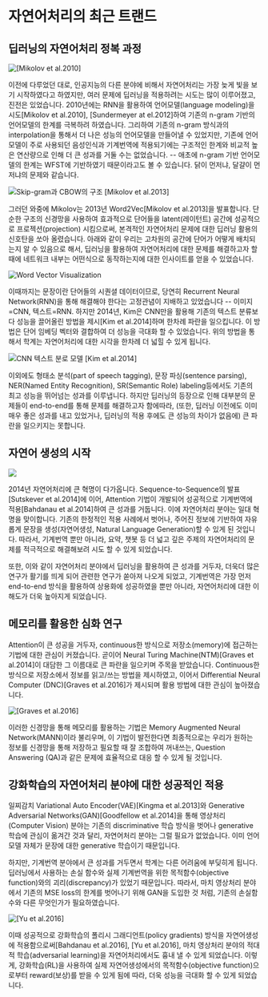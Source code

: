 # 자연어처리의 최근 트랜드

## 딥러닝의 자연어처리 정복 과정

![[Mikolov et al.2010]](../assets/intro-rnnlm.png)

이전에 다루었던 대로, 인공지능의 다른 분야에 비해서 자연어처리는 가장 늦게 빛을 보기 시작하였다고 하였지만, 여러 문제에 딥러닝을 적용하려는 시도는 많이 이루어졌고, 진전은 있었습니다. 2010년에는 RNN을 활용하여 언어모델(language modeling)을 시도[Mikolov et al.2010], [Sundermeyer at el.2012]하여 기존의 n-gram 기반의 언어모델의 한계를 극복하려 하였습니다. 그리하여 기존의 n-gram 방식과의 interpolation을 통해서 더 나은 성능의 언어모델을 만들어낼 수 있었지만, 기존에 언어모델이 주로 사용되던 음성인식과 기계번역에 적용되기에는 구조적인 한계와 비교적 높은 연산량으로 인해 더 큰 성과를 거둘 수는 없었습니다. -- 애초에 n-gram 기반 언어모델의 한계는 WFST에 기반하였기 때문이라고도 볼 수 있습니다. 닭이 먼저냐, 달걀이 먼저냐의 문제와 같습니다.

![Skip-gram과 CBOW의 구조 [Mikolov et al.2013]](../assets/intro-word2vec.png)

그러던 와중에 Mikolov는 2013년 Word2Vec[Mikolov et al.2013]을 발표합니다. 단순한 구조의 신경망을 사용하여 효과적으로 단어들을 latent(레이턴트) 공간에 성공적으로 프로젝션(projection) 시킴으로써, 본격적인 자연어처리 문제에 대한 딥러닝 활용의 신호탄을 쏘아 올렸습니다. 아래와 같이 우리는 고차원의 공간에 단어가 어떻게 배치되는지 알 수 있음으로 해서, 딥러닝을 활용하여 자연어처리에 대한 문제를 해결하고자 할 때에 네트워크 내부는 어떤식으로 동작하는지에 대한 인사이트를 얻을 수 있었습니다.

![Word Vector Visualization](../assets/intro-word-embedding.png)

이때까지는 문장이란 단어들의 시퀀셜 데이터이므로, 당연히 Recurrent Neural Network(RNN)을 통해 해결해야 한다는 고정관념이 지배하고 있었습니다 -- 이미지=CNN, 텍스트=RNN. 하지만 2014년, Kim은 CNN만을 활용해 기존의 텍스트 분류보다 성능을 끌어올린 방법을 제시[Kim et al.2014]하며 한차례 파란을 일으킵니다. 이 방법은 단어 임베딩 벡터와 결합하여 더 성능을 극대화 할 수 있었습니다. 위의 방법을 통해서 학계는 자연어처리에 대한 시각을 한차례 더 넓힐 수 있게 됩니다.

![CNN 텍스트 분로 모델 [Kim et al.2014]](../assets/intro-cnn-text-classification.png)

이외에도 형태소 분석(part of speech tagging), 문장 파싱(sentence parsing), NER(Named Entity Recognition), SR(Semantic Role) labeling등에서도 기존의 최고 성능을 뛰어넘는 성과를 이루냅니다. 하지만 딥러닝의 등장으로 인해 대부분의 문제들이 end-to-end를 통해 문제를 해결하고자 함에따라, (또한, 딥러닝 이전에도 이미 매우 좋은 성과를 내고 있었거나, 딥러닝의 적용 후에도 큰 성능의 차이가 없음에) 큰 파란을 일으키지는 못합니다.

## 자연어 생성의 시작

![](../assets/intro-word-alignment.png)

2014년 자연어처리에 큰 혁명이 다가옵니다. Sequence-to-Sequence의 발표[Sutskever et al.2014]에 이어, Attention 기법이 개발되어 성공적으로 기계번역에 적용[Bahdanau et al.2014]하여 큰 성과를 거둡니다. 이에 자연어처리 분야는 일대 혁명을 맞이합니다. 기존의 한정적인 적용 사례에서 벗어나, 주어진 정보에 기반하여 자유롭게 문장을 생성(자연어생성, Natural Language Generation)할 수 있게 된 것입니다. 따라서, 기계번역 뿐만 아니라, 요약, 챗봇 등 더 넓고 깊은 주제의 자연어처리의 문제를 적극적으로 해결해보려 시도 할 수 있게 되었습니다.

또한, 이와 같이 자연어처리 분야에서 딥러닝을 활용하여 큰 성과를 거두자, 더욱더 많은 연구가 활기를 띄게 되어 관련한 연구가 쏟아져 나오게 되었고, 기계번역은 가장 먼저 end-to-end 방식을 활용하여 상용화에 성공하였을 뿐만 아니라, 자연어처리에 대한 이해도가 더욱 높아지게 되었습니다.

## 메모리를 활용한 심화 연구

Attention이 큰 성공을 거두자, continuous한 방식으로 저장소(memory)에 접근하는 기법에 대한 관심이 커졌습니다. 곧이어 Neural Turing Machine(NTM)[Graves et al.2014]이 대담한 그 이름대로 큰 파란을 일으키며 주목을 받았습니다. Continuous한 방식으로 저장소에서 정보를 읽고/쓰는 방법을 제시하였고, 이어서 Differential Neural Computer (DNC)[Graves et al.2016]가 제시되며 활용 방법에 대한 관심이 높아졌습니다.

![[Graves et al.2016]](../assets/intro-dnc.png)

이러한 신경망을 통해 메모리를 활용하는 기법은 Memory Augmented Neural Network(MANN)이라 불리우며, 이 기법이 발전한다면 최종적으로는 우리가 원하는 정보를 신경망을 통해 저장하고 필요할 때 잘 조합하여 꺼내쓰는, Question Answering (QA)과 같은 문제에 효율적으로 대응 할 수 있게 될 것입니다.

<!--
* 참고사이트:
  * [https://jamiekang.github.io/2017/05/08/neural-turing-machine](https://jamiekang.github.io/2017/05/08/neural-turing-machine)
  * [https://sites.google.com/view/mann-emnlp2017/](https://sites.google.com/view/mann-emnlp2017/)
-->

## 강화학습의 자연어처리 분야에 대한 성공적인 적용

일찌감치 Variational Auto Encoder(VAE)[Kingma et al.2013]와 Generative Adversarial Networks(GAN)[Goodfellow et al.2014]을 통해 영상처리(Computer Vision) 분야는 기존의 discriminative 학습 방식을 벗어나 generative 학습에 관심이 옮겨간 것과 달리, 자연어처리 분야는 그럴 필요가 없었습니다. 이미 언어모델 자체가 문장에 대한 generative 학습이기 때문입니다.

하지만, 기계번역 분야에서 큰 성과를 거두면서 학계는 다른 어려움에 부딪히게 됩니다. 딥러닝에서 사용하는 손실 함수와 실제 기계번역을 위한 목적함수(objective function)와의 괴리(discrepancy)가 있었기 때문입니다. 따라서, 마치 영상처리 분야에서 기존의 MSE loss의 한계를 벗어나기 위해 GAN을 도입한 것 처럼, 기존의 손실함수와 다른 무엇인가가 필요하였습니다.

![[[Yu et al.2016]](https://arxiv.org/abs/1609.05473)](../assets/intro-seqgan.png)

이때 성공적으로 강화학습의 폴리시 그래디언트(policy gradients) 방식을 자연어생성에 적용함으로써[Bahdanau et al.2016], [Yu et al.2016], 마치 영상처리 분야의 적대적 학습(adversarial learning)을 자연어처리에서도 흉내 낼 수 있게 되었습니다. 이렇게, 강화학습(RL)을 사용하여 실제 자연어생성에서의 목적함수(objective function)으로부터 reward(보상)를 받을 수 있게 됨에 따라, 더욱 성능을 극대화 할 수 있게 되었습니다.
